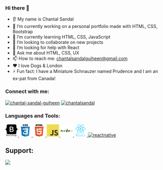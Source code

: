 ### Hi there 👋
* 👂 My name is Chantal Sandal
* 🔭 I’m currently working on a personal portfolio made with HTML, CSS, Bootstrap
* 🌱 I’m currently learning HTML, CSS, JavaScript
* 🤝 I’m looking to collaborate on new projects
* 🤔 I’m looking for help with React
* 💬 Ask me about HTML, CSS, UX
* 📫 How to reach me: chantalsandalguiheen@gmail.com
* ❤️ I love Dogs & London
* ⚡ Fun fact: I have a Miniature Schnauzer named Prudence and I am an ex-pat from Canada!

<h3 align="left">Connect with me:</h3>
<p align="left">
<a href="https://linkedin.com/in/chantal-sandal-guiheen" target="blank"><img align="center" src="https://raw.githubusercontent.com/rahuldkjain/github-profile-readme-generator/master/src/images/icons/Social/linked-in-alt.svg" alt="chantal-sandal-guiheen" height="30" width="40" /></a>
<a href="https://instagram.com/chantalsandal" target="blank"><img align="center" src="https://raw.githubusercontent.com/rahuldkjain/github-profile-readme-generator/master/src/images/icons/Social/instagram.svg" alt="chantalsandal" height="30" width="40" /></a>
</p>

<h3 align="left">Languages and Tools:</h3>
<p align="left"> <a href="https://getbootstrap.com" target="_blank" rel="noreferrer"> <img src="https://raw.githubusercontent.com/devicons/devicon/master/icons/bootstrap/bootstrap-plain-wordmark.svg" alt="bootstrap" width="40" height="40"/> </a> <a href="https://www.w3schools.com/css/" target="_blank" rel="noreferrer"> <img src="https://raw.githubusercontent.com/devicons/devicon/master/icons/css3/css3-original-wordmark.svg" alt="css3" width="40" height="40"/> </a> <a href="https://www.w3.org/html/" target="_blank" rel="noreferrer"> <img src="https://raw.githubusercontent.com/devicons/devicon/master/icons/html5/html5-original-wordmark.svg" alt="html5" width="40" height="40"/> </a> <a href="https://developer.mozilla.org/en-US/docs/Web/JavaScript" target="_blank" rel="noreferrer"> <img src="https://raw.githubusercontent.com/devicons/devicon/master/icons/javascript/javascript-original.svg" alt="javascript" width="40" height="40"/> </a> <a href="https://nodejs.org" target="_blank" rel="noreferrer"> <img src="https://raw.githubusercontent.com/devicons/devicon/master/icons/nodejs/nodejs-original-wordmark.svg" alt="nodejs" width="40" height="40"/> </a> <a href="https://reactjs.org/" target="_blank" rel="noreferrer"> <img src="https://raw.githubusercontent.com/devicons/devicon/master/icons/react/react-original-wordmark.svg" alt="react" width="40" height="40"/> </a> <a href="https://reactnative.dev/" target="_blank" rel="noreferrer"> <img src="https://reactnative.dev/img/header_logo.svg" alt="reactnative" width="40" height="40"/> </a> </p>

<h2 align="left">Support:</h2>
<p><a href="https://www.buymeacoffee.com/chantalsandal"> <img align="left" src="https://cdn.buymeacoffee.com/buttons/v2/default-yellow.png" height=“45” width="200” alt="chantalsandal" /></a></p><br><br>